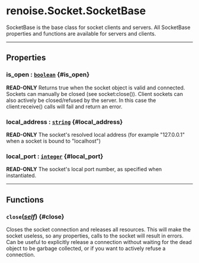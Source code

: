 # renoise.Socket.SocketBase  
SocketBase is the base class for socket clients and servers. All
SocketBase properties and functions are available for servers and clients.  

---  
## Properties
### is_open : [`boolean`](../../API/builtins/boolean.md) {#is_open}
**READ-ONLY** Returns true when the socket object is valid and connected.
Sockets can manually be closed (see socket:close()). Client sockets can also
actively be closed/refused by the server. In this case the client:receive()
calls will fail and return an error.

### local_address : [`string`](../../API/builtins/string.md) {#local_address}
**READ-ONLY** The socket's resolved local address (for example "127.0.0.1"
when a socket is bound to "localhost")

### local_port : [`integer`](../../API/builtins/integer.md) {#local_port}
**READ-ONLY** The socket's local port number, as specified when instantiated.

  

---  
## Functions
### `close`([*self*](../../API/builtins/self.md)) {#close}
Closes the socket connection and releases all resources. This will make
the socket useless, so any properties, calls to the socket will result in
errors. Can be useful to explicitly release a connection without waiting for
the dead object to be garbage collected, or if you want to actively refuse a
connection.  

